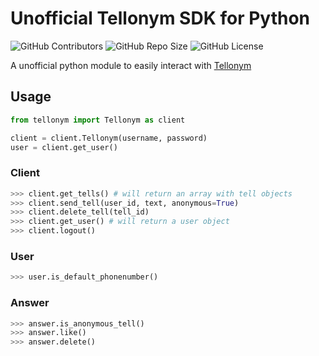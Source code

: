 # Unofficial Tellonym SDK for Python
![GitHub Contributors](https://img.shields.io/github/contributors/logxn/tellonym-python.svg)
![GitHub Repo Size](https://img.shields.io/github/repo-size/logxn/tellonym-python.svg)
![GitHub License](https://img.shields.io/github/license/logxn/tellonym-python.svg)

A unofficial python module to easily interact with [Tellonym](https://tellonym.me)

## Usage
```python
from tellonym import Tellonym as client

client = client.Tellonym(username, password)
user = client.get_user()
```

### Client
```python
>>> client.get_tells() # will return an array with tell objects
>>> client.send_tell(user_id, text, anonymous=True)
>>> client.delete_tell(tell_id)
>>> client.get_user() # will return a user object
>>> client.logout()
```

### User
```python
>>> user.is_default_phonenumber()
```

### Answer
```python
>>> answer.is_anonymous_tell()
>>> answer.like()
>>> answer.delete()
```
